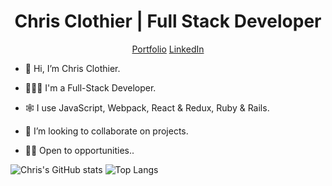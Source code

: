 <h1 align="center"> Chris Clothier | Full Stack Developer </h1>
<p align="center"><a  href="https://www.chris-clothier.com">Portfolio</a> <a href="https://www.linkedin.com/in/crclothier/">LinkedIn</a></p>

- 👋 Hi, I’m Chris Clothier.
  
- 👨🏻‍💻 I'm a Full-Stack Developer.
  
- 🕸️ I use JavaScript, Webpack, React & Redux, Ruby & Rails.
  
- 💼 I’m looking to collaborate on projects.
  
- 👷🏻 Open to opportunities..

![Chris's GitHub stats](https://github-readme-stats.vercel.app/api?username=crclothier&show_icons=true&bg_color=00000000&line_height=25&card_width=600)
![Top Langs](https://github-readme-stats.vercel.app/api/top-langs/?username=crclothier&icons=true&bg_color=00000000&card_width=600)
